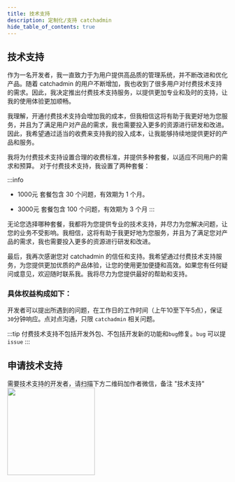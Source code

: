 ```yaml
---
title: 技术支持
description: 定制化/支持 catchadmin
hide_table_of_contents: true
--- 
```

## 技术支持
作为一名开发者，我一直致力于为用户提供高品质的管理系统，并不断改进和优化产品。随着 catchadmin 的用户不断增加，我也收到了很多用户对付费技术支持的需求。因此，我决定推出付费技术支持服务，以提供更加专业和及时的支持，让我的使用体验更加顺畅。

我理解，开通付费技术支持会增加我的成本，但我相信这将有助于我更好地为您服务，并且为了满足用户对产品的需求，我也需要投入更多的资源进行研发和改进。因此，我希望通过适当的收费来支持我的投入成本，让我能够持续地提供更好的产品和服务。

我将为付费技术支持设置合理的收费标准，并提供多种套餐，以适应不同用户的需求和预算。
对于付费技术支持，我设置了两种套餐：

:::info
- 1000元 套餐包含 30 个问题，有效期为 1 个月。

- 3000元 套餐包含 100 个问题，有效期为 3 个月
:::

无论您选择哪种套餐，我都将为您提供专业的技术支持，并尽力为您解决问题，让您的业务不受影响。我相信，这将有助于我更好地为您服务，并且为了满足您对产品的需求，我也需要投入更多的资源进行研发和改进。

最后，我再次感谢您对 catchadmin 的信任和支持。我希望通过付费技术支持服务，为您提供更加优质的产品体验，让您的使用更加便捷和高效。如果您有任何疑问或意见，欢迎随时联系我。我将尽力为您提供最好的帮助和支持。

### 具体权益构成如下：
开发者可以提出所遇到的问题，在工作日的工作时间（上午10至下午5点），保证`30`分钟响应。点对点沟通，只限 `catchadmin` 相关问题。

:::tip
付费技术支持不包括开发外包、不包括开发新的功能和`bug`修复。`bug` 可以提 `issue`
:::

## 申请技术支持
需要技术支持的开发者，请扫描下方二维码加作者微信，备注 "技术支持"
<img src="/img/personal.jpeg" width="200" />
